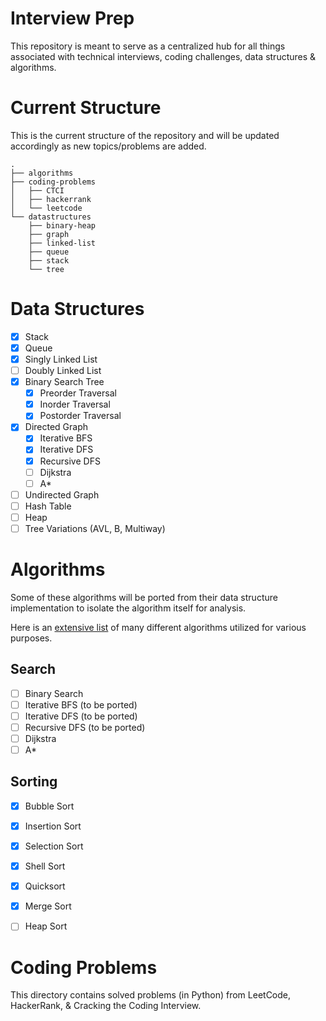 # Interview Prep
This repository is meant to serve as a centralized hub for all things associated with technical interviews, coding challenges, data structures & algorithms.

# Current Structure
This is the current structure of the repository and will be updated accordingly as new topics/problems are added.
```
.
├── algorithms
├── coding-problems
│   ├── CTCI
│   ├── hackerrank
│   └── leetcode
└── datastructures
    ├── binary-heap
    ├── graph
    ├── linked-list
    ├── queue
    ├── stack
    └── tree
```

# Data Structures
- [x] Stack
- [x] Queue
- [x] Singly Linked List
- [ ] Doubly Linked List
- [x] Binary Search Tree
   - [x] Preorder Traversal
   - [x] Inorder Traversal
   - [x] Postorder Traversal
- [x] Directed Graph
   - [x] Iterative BFS
   - [x] Iterative DFS
   - [x] Recursive DFS
   - [ ] Dijkstra
   - [ ] A*
- [ ] Undirected Graph
- [ ] Hash Table
- [ ] Heap
- [ ] Tree Variations (AVL, B, Multiway)

# Algorithms
Some of these algorithms will be ported from their data structure implementation to isolate the algorithm itself for analysis.

Here is an [extensive list](https://en.wikipedia.org/wiki/List_of_algorithms) of many different algorithms utilized for various purposes.
## Search
- [ ] Binary Search
- [ ] Iterative BFS (to be ported)
- [ ] Iterative DFS (to be ported)
- [ ] Recursive DFS (to be ported)
- [ ] Dijkstra
- [ ] A*

## Sorting
- [x] Bubble Sort
- [x] Insertion Sort
- [x] Selection Sort
- [x] Shell Sort
- [x] Quicksort
- [x] Merge Sort
- [ ] Heap Sort


# Coding Problems
This directory contains solved problems (in Python) from LeetCode, HackerRank, & Cracking the Coding Interview.